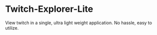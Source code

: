 # Twitch-Explorer-Lite
View twitch in a single, ultra light weight application. No hassle, easy to utilize.
